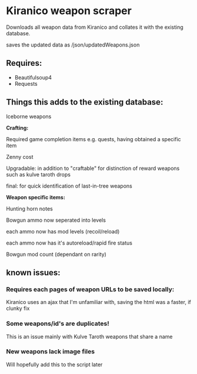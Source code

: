 # Kiranico weapon scraper
Downloads all weapon data from Kiranico and collates it with the existing database.

saves the updated data as /json/updatedWeapons.json

## Requires:
- Beautifulsoup4
- Requests

## Things this adds to the existing database:
Iceborne weapons

**Crafting:**

Required game completion items e.g. quests, having obtained a specific item

Zenny cost

Upgradable: in addition to "craftable" for distinction of reward weapons such as kulve taroth drops

final: for quick identification of last-in-tree weapons


**Weapon specific items:**

Hunting horn notes

Bowgun ammo now seperated into levels

each ammo now has mod levels (recoil/reload)

each ammo now has it's autoreload/rapid fire status

Bowgun mod count (dependant on rarity)



## known issues:

### Requires each pages of weapon URLs to be saved locally: 

Kiranico uses an ajax that I'm unfamiliar with, saving the html was a faster, if clunky fix

### Some weapons/id's are duplicates!

This is an issue mainly with Kulve Taroth weapons that share a name

### New weapons lack image files

Will hopefully add this to the script later
